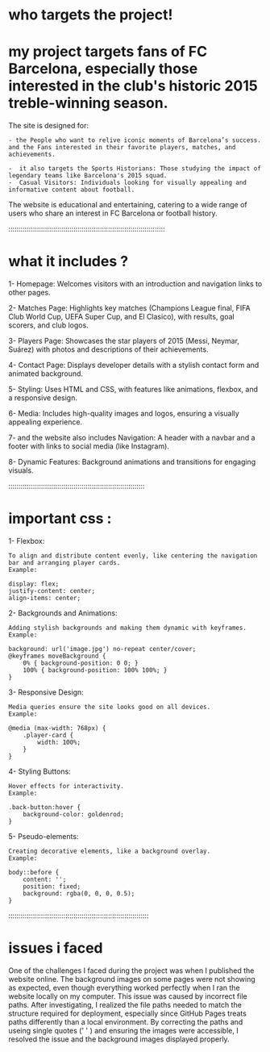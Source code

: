 # who targets the project!

# my project targets fans of FC Barcelona, especially those interested in the club's historic 2015 treble-winning season. 

The site is designed for:

    - the People who want to relive iconic moments of Barcelona’s success.
    and the Fans interested in their favorite players, matches, and achievements.

    -  it also targets the Sports Historians: Those studying the impact of legendary teams like Barcelona's 2015 squad.
    -  Casual Visitors: Individuals looking for visually appealing and informative content about football.

The website is educational and entertaining, catering to a wide range of users who share an interest in FC Barcelona or football history.

:::::::::::::::::::::::::::::::::::::::::::::::::::::::::::::::::::::::::::::

# what it includes ? 

   1- Homepage: Welcomes visitors with an introduction and navigation links to other pages.

   2- Matches Page: Highlights key matches (Champions League final, FIFA Club World Cup, UEFA Super Cup, and El Clasico), with results, goal scorers, and club logos.

   3- Players Page: Showcases the star players of 2015 (Messi, Neymar, Suárez) with photos and descriptions of their achievements.

   4- Contact Page: Displays developer details with a stylish contact form and animated background.

   5- Styling: Uses HTML and CSS, with features like animations, flexbox, and a responsive design.

   6- Media: Includes high-quality images and logos, ensuring a visually appealing experience.

   7-  and the website also includes Navigation: A header with a navbar and a footer with links to social media (like Instagram).

   8- Dynamic Features: Background animations and transitions for engaging visuals.

   :::::::::::::::::::::::::::::::::::::::::::::::::::::::::::::::::::

# important css :

   1- Flexbox:

    To align and distribute content evenly, like centering the navigation bar and arranging player cards.
    Example:

    display: flex;
    justify-content: center;
    align-items: center;

   2- Backgrounds and Animations:

    Adding stylish backgrounds and making them dynamic with keyframes.
    Example:

    background: url('image.jpg') no-repeat center/cover;
    @keyframes moveBackground {
        0% { background-position: 0 0; }
        100% { background-position: 100% 100%; }
    }

   3- Responsive Design:

    Media queries ensure the site looks good on all devices.
    Example:

    @media (max-width: 768px) {
        .player-card {
            width: 100%;
        }
    }

   4- Styling Buttons:

    Hover effects for interactivity.
    Example:

    .back-button:hover {
        background-color: goldenrod;
    }

   5- Pseudo-elements:

    Creating decorative elements, like a background overlay.
    Example:

    body::before {
        content: '';
        position: fixed;
        background: rgba(0, 0, 0, 0.5);
    }

:::::::::::::::::::::::::::::::::::::::::::::::::::::::::::::::::::::

# issues i faced 

One of the challenges I faced during the project was when I published the website online. The background images on some pages were not showing as expected, even though everything worked perfectly when I ran the website locally on my computer. This issue was caused by incorrect file paths. After investigating, I realized the file paths needed to match the structure required for deployment, especially since GitHub Pages treats paths differently than a local environment. By correcting the paths and useing single quotes (' ' ) and ensuring the images were accessible, I resolved the issue and the background images displayed properly.
